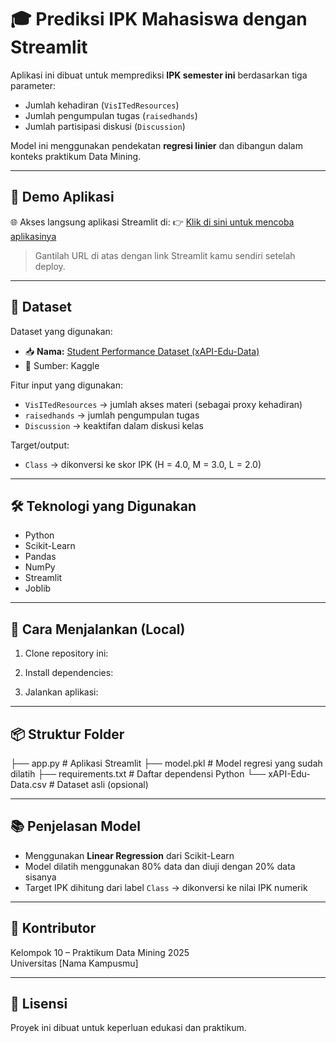 # 🎓 Prediksi IPK Mahasiswa dengan Streamlit

Aplikasi ini dibuat untuk memprediksi **IPK semester ini** berdasarkan tiga parameter:
- Jumlah kehadiran (`VisITedResources`)
- Jumlah pengumpulan tugas (`raisedhands`)
- Jumlah partisipasi diskusi (`Discussion`)

Model ini menggunakan pendekatan **regresi linier** dan dibangun dalam konteks praktikum Data Mining.

---

## 🚀 Demo Aplikasi

🌐 Akses langsung aplikasi Streamlit di:
👉 [Klik di sini untuk mencoba aplikasinya](https://prediksi-ipk-mahasiswa-khdwval3exehjkwz5rs5tv.streamlit.app/)

> Gantilah URL di atas dengan link Streamlit kamu sendiri setelah deploy.

---

## 🧪 Dataset

Dataset yang digunakan:
- 📥 **Nama:** [Student Performance Dataset (xAPI-Edu-Data)](https://www.kaggle.com/datasets/aljarah/xAPI-Edu-Data)
- 📄 Sumber: Kaggle

Fitur input yang digunakan:
- `VisITedResources` → jumlah akses materi (sebagai proxy kehadiran)
- `raisedhands` → jumlah pengumpulan tugas
- `Discussion` → keaktifan dalam diskusi kelas

Target/output:
- `Class` → dikonversi ke skor IPK (H = 4.0, M = 3.0, L = 2.0)

---

## 🛠 Teknologi yang Digunakan

- Python
- Scikit-Learn
- Pandas
- NumPy
- Streamlit
- Joblib

---

## 🧾 Cara Menjalankan (Local)
1. Clone repository ini:

2. Install dependencies:

3. Jalankan aplikasi:

---

## 📦 Struktur Folder

├── app.py # Aplikasi Streamlit
├── model.pkl # Model regresi yang sudah dilatih
├── requirements.txt # Daftar dependensi Python
└── xAPI-Edu-Data.csv # Dataset asli (opsional)

---

## 📚 Penjelasan Model

- Menggunakan **Linear Regression** dari Scikit-Learn
- Model dilatih menggunakan 80% data dan diuji dengan 20% data sisanya
- Target IPK dihitung dari label `Class` → dikonversi ke nilai IPK numerik

---

## 📌 Kontributor

Kelompok 10 – Praktikum Data Mining 2025  
Universitas [Nama Kampusmu]

---

## 🏁 Lisensi

Proyek ini dibuat untuk keperluan edukasi dan praktikum.

